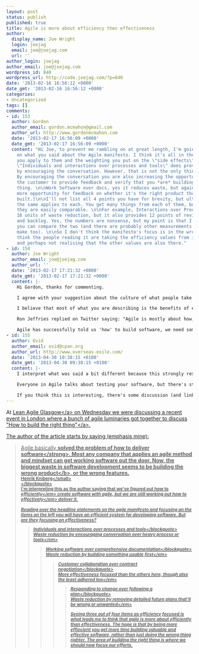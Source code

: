 ```yaml
---
layout: post
status: publish
published: true
title: Agile is more about efficiency then effectiveness
author:
  display_name: Joe Wright
  login: joejag
  email: joe@joejag.com
  url: ''
author_login: joejag
author_email: joe@joejag.com
wordpress_id: 840
wordpress_url: http://code.joejag.com/?p=840
date: '2013-02-16 16:56:12 +0000'
date_gmt: '2013-02-16 16:56:12 +0000'
categories:
- Uncategorized
tags: []
comments:
- id: 153
  author: Gordon
  author_email: gordon.mcmahon@gmail.com
  author_url: http://www.gordonmcmahon.com
  date: '2013-02-17 16:56:09 +0000'
  date_gmt: '2013-02-17 16:56:09 +0000'
  content: "Hi Joe, to prevent me rambling on at great length, I'm going to focus
    on what you said about the Agile manifesto. I think it's all in the interpretation
    you apply to them and the weighting you put on the \"side effects\".\n\nFor example,
    \"Individuals and interactions over processes and tools\" does provide waste reduction
    by encouraging the conversation. However, that is not the only thing it does.
    By encouraging the conversation you are also increasing the opportunities for
    the customer to provide feedback and verify that you *are* building the right
    thing. \n\nWork Software over docs, yes it reduces waste, but again, it also provides
    more opportunity for feedback on whether it's the right product that is being
    built.]\n\nI'll not list all 4 points you have for brevity, but ultimately I think
    the same applies to each. You get many things from each of them, but I don't think
    they are easily comparable. \n\nFor example, Interactions over Process might provide
    16 units of waste reduction, but it also provides 12 points of reviewing the product
    and backlog. Yes, the numbers are nonsense, but my point is that I'm not sure
    you can compare the two (and there are probably other measurements that you could
    make too). \n\nSo I don't think the manifesto's focus is in the wrong place, I
    think the people reading it are taking the efficiency values from it more often
    and perhaps not realising that the other values are also there."
- id: 154
  author: Joe Wright
  author_email: joe@joejag.com
  author_url: ''
  date: '2013-02-17 17:21:32 +0000'
  date_gmt: '2013-02-17 17:21:32 +0000'
  content: |-
    Hi Gordon, thanks for commenting.

    I agree with your suggestion about the culture of what people take from the manifesto is mainly efficiency. That's a topic for another post.

    I believe that most of what you are describing is the benefits of efficiency. With the benefit of not spending so much time on waste activities we get more time to receive feedback from the users as you say. My problem with this is that we could spend a lot of time making a very efficient process using agile, but not actually deliver what was really needed.

    Ron Jeffries replied on Twitter saying: "Agile is mostly about how, not what. Both are needed.". That's more of less what I'm saying here too.

    Agile has successfully told us 'how' to build software, we need something else to figure out the 'What'.
- id: 155
  author: Ovid
  author_email: ovid@cpan.org
  author_url: http://www.overseas-exile.com/
  date: '2013-04-30 10:38:15 +0100'
  date_gmt: '2013-04-30 09:38:15 +0100'
  content: |-
    I interpret what was said a bit different because this strongly resonates with much of what I've been writing about lately. Specifically, many developers keenly focus on their software's behavior, but the business is keenly focused on their customer's behavior. In short: if your software is somehow mystically bug-free, that doesn't guarantee that customers are going to use it.

    Everyone in Agile talks about testing your software, but there's still not enough talk about verifying our *assumptions* about customer behavior. A&#47;B testing, continuous deployment (with quick rollback) and strong monitoring -- particularly focused on conversion funnels -- can give you a quick way to focus on building software that people will actually use rather than building software that does what you originally envisioned. I still teach and encourage testing, but I want us to test customer behavior and not *just* software behavior.

    If you think this is interesting, there's some discussion (and links to my writing) at http:&#47;&#47;www.dagolden.com&#47;index.php&#47;2116&#47;ooda-vs-technical-debt&#47;
---
```

<p>At <a href="https:&#47;&#47;twitter.com&#47;LeanAgileGLA">Lean Agile Glasgow<&#47;a> on Wednesday we were discussing a recent event in London where a bunch of agile luminaries got together to discuss <a href="http:&#47;&#47;blog.crisp.se&#47;2013&#47;02&#47;12&#47;henrikkniberg&#47;how-to-build-the-right-thing">"How to build the right thing"<&#47;a>.</p>
<p>The author of the article starts by saying (emphasis mine):</p>
<blockquote><p>
Agile basically <strong>solved the problem of how to deliver software<&#47;strong>. Most any company that applies an agile method and mindset can get working software out the door. Now, <b>the biggest waste in software development seems to be building the wrong product<&#47;b>, or the wrong features.<br />
<small>Henrik Kniberg<&#47;small><br />
<&#47;blockquote><br />
I'm interpreting this as the author saying that we've figured out how to <em>efficiently<&#47;em> create software with agile, but we are still working out  how to <em>effectively<&#47;em> deliver it.</p>
<p>Reading over the headline statements on the agile manifesto and focusing on the items on the left you will have an efficient system for developing software. But are they focusing on effectiveness?</p>
<blockquote><p>Individuals and interactions over processes and tools<&#47;blockquote><br />
<em>Waste reduction by encouraging conversation over heavy process or tools<&#47;em></p>
<blockquote><p>Working software over comprehensive documentation<&#47;blockquote><br />
<em>Waste reduction by building something usable first<&#47;em></p>
<blockquote><p>Customer collaboration over contract negotiation<&#47;blockquote><br />
<em>More effectiveness focused than the others here, though also the least adhered too<&#47;em></p>
<blockquote><p>Responding to change over following a plan<&#47;blockquote><br />
<em>Waste reduction by removing detailed future plans that'll be wrong or unwanted<&#47;em></p>
<p>Seeing three out of four items as efficiency focused is what leads me to think that agile is more about efficiently than effectiveness. The hope is that by being more effiecient you get more time building valuable and effective software, rather than just doing the wrong thing righter. The area of building the right thing is where we should now focus our efforts.</p>
